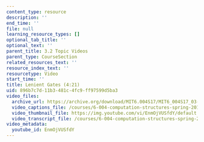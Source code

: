 ```yaml
---
content_type: resource
description: ''
end_time: ''
file: null
learning_resource_types: []
optional_tab_title: ''
optional_text: ''
parent_title: 3.2 Topic Videos
parent_type: CourseSection
related_resources_text: ''
resource_index_text: ''
resourcetype: Video
start_time: ''
title: Lenient Gates (4:21)
uid: 896b7c7d-11b3-481c-4fc9-ff97599d5ba3
video_files:
  archive_url: https://archive.org/download/MIT6.004S17/MIT6_004S17_03-02-07_300k.mp4
  video_captions_file: /courses/6-004-computation-structures-spring-2017/1218e85be1245f9098ec66b96383aaa6_EnmOjVUSfdY.vtt
  video_thumbnail_file: https://img.youtube.com/vi/EnmOjVUSfdY/default.jpg
  video_transcript_file: /courses/6-004-computation-structures-spring-2017/4255103405debe89f2158f601dfd8a80_EnmOjVUSfdY.pdf
video_metadata:
  youtube_id: EnmOjVUSfdY
---
```

